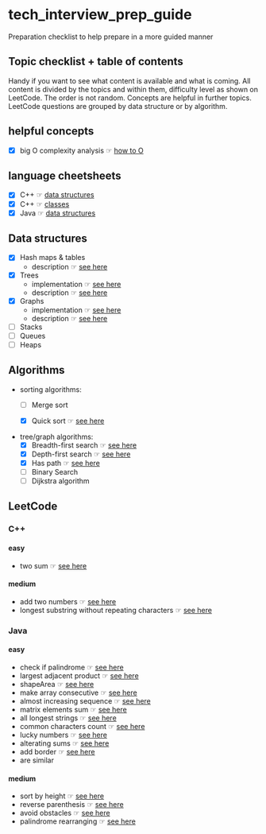 # tech_interview_prep_guide
Preparation checklist to help prepare in a more guided manner

## Topic checklist + table of contents
Handy if you want to see what content is available and what is coming. All content is divided by the topics and within them, 
difficulty level as shown on LeetCode. The order is not random. Concepts are helpful in further topics.
LeetCode questions are grouped by data structure or by algorithm.

## helpful concepts 
- [x] big O complexity analysis ☞ [how to O](concepts/bigO/README.md)

## language cheetsheets
- [x] C++ ☞ [data structures](cheatsheets/C++/DATA_STRUCTS.md)
- [x] C++ ☞ [classes](cheatsheets/C++/CLASSES.md)
- [x] Java ☞ [data structures](cheatsheets/Java/DATA_STRUCTS.md)

## Data structures
- [x] Hash maps & tables
  - description ☞ [see here](data_structs_and_algorithms/data_structs_implementations/hash_map/README.md)
- [x] Trees
  - implementation ☞ [see here](data_structs_and_algorithms/data_structs_implementations/tree/TreeNode.java)
  - description ☞ [see here](data_structs_and_algorithms/data_structs_implementations/tree/README.md)
- [x] Graphs
  - implementation ☞ [see here](data_structs_and_algorithms/data_structs_implementations/graph/Graph.java)
  - description ☞ [see here](data_structs_and_algorithms/data_structs_implementations/graph/README.md)
- [ ] Stacks
- [ ] Queues
- [ ] Heaps

## Algorithms
- sorting algorithms:
  - [ ] Merge sort
  - [x] Quick sort ☞ [see here](data_structs_and_algorithms/algorithm_focus/sorts/quick_sort)


- tree/graph algorithms:
  - [x] Breadth-first search ☞ [see here](data_structs_and_algorithms/algorithm_focus/trees/breadth_first_search)
  - [x] Depth-first search ☞ [see here](data_structs_and_algorithms/algorithm_focus/trees/depth_first_search)
  - [x] Has path ☞ [see here](data_structs_and_algorithms/algorithm_focus/trees/has_path)
  - [ ] Binary Search
  - [ ] Dijkstra algorithm

## LeetCode
### C++
#### easy
- two sum ☞ [see here](leetcode/C++/easy/two%20sum)
#### medium
- add two numbers ☞ [see here](leetcode/C++/medium/add_two_numbers)
- longest substring without repeating characters ☞ [see here](leetcode/C++/medium/longest_substring)
### Java
#### easy
- check if palindrome ☞ [see here](leetcode/Java/easy/palindrome)
- largest adjacent product ☞ [see here](leetcode/Java/easy/adjacentProduct)
- shapeArea ☞ [see here](leetcode/Java/easy/shapeArea)
- make array consecutive ☞ [see here](leetcode/Java/easy/consecutiveArray)
- almost increasing sequence ☞ [see here](leetcode/Java/easy/almostIncreasingSequence)
- matrix elements sum ☞ [see here](leetcode/Java/easy/matrixElementsSum)
- all longest strings ☞ [see here](leetcode/Java/easy/allLongestStrings)
- common characters count ☞ [see here](leetcode/Java/easy/allLongestStrings)
- lucky numbers ☞ [see here](leetcode/Java/easy/isLucky)
- alterating sums ☞ [see here](leetcode/Java/easy/alternatingSums)
- add border ☞ [see here](leetcode/Java/easy/addBorder)
- are similar 

#### medium
- sort by height ☞ [see here](leetcode/Java/medium/sortByHeight)
- reverse parenthesis ☞ [see here](leetcode/Java/medium/reverseInParenthesis)
- avoid obstacles ☞ [see here](leetcode/Java/medium/avoidObstacles)
- palindrome rearranging ☞ [see here](leetcode/Java/medium/palindromeRearranging)
